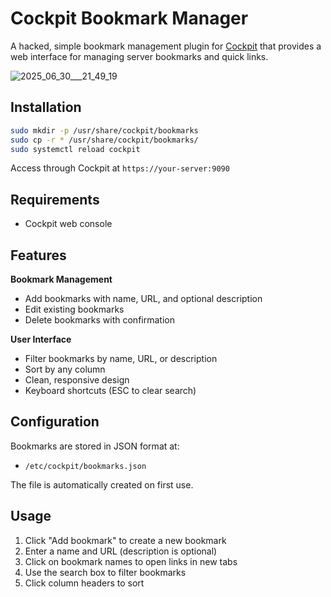 # Cockpit Bookmark Manager

A hacked, simple bookmark management plugin for [Cockpit](https://cockpit-project.org/) that provides a web interface for managing server bookmarks and quick links.

![2025_06_30___21_49_19](https://github.com/user-attachments/assets/e6da53c7-cfbe-4314-b923-86b88e5f5120)

## Installation

```bash
sudo mkdir -p /usr/share/cockpit/bookmarks
sudo cp -r * /usr/share/cockpit/bookmarks/
sudo systemctl reload cockpit
```

Access through Cockpit at `https://your-server:9090`

## Requirements

- Cockpit web console

## Features

**Bookmark Management**
- Add bookmarks with name, URL, and optional description
- Edit existing bookmarks
- Delete bookmarks with confirmation

**User Interface**
- Filter bookmarks by name, URL, or description
- Sort by any column
- Clean, responsive design
- Keyboard shortcuts (ESC to clear search)

## Configuration

Bookmarks are stored in JSON format at:
- `/etc/cockpit/bookmarks.json`

The file is automatically created on first use.

## Usage

1. Click "Add bookmark" to create a new bookmark
2. Enter a name and URL (description is optional)
3. Click on bookmark names to open links in new tabs
4. Use the search box to filter bookmarks
5. Click column headers to sort
